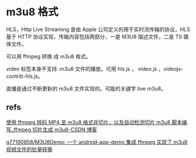 # m3u8 格式

HLS，Http Live Streaming 是由 Apple 公司定义的用于实时流传输的协议，HLS 基于 HTTP 协议实现，传输内容包括两部分，一是 M3U8 描述文件，二是 TS 媒体文件。

可以用 ffmpeg 转换 成 m3u8 格式。

video 标签本身不支持 .m3u8 文件的播放。可用 hls.js ， video.js ，videojs-contrib-hls.js。

直播是通过不断更新的 m3u8 文件实现的。可能的关键字 live m3u8。

## refs

[使用 ffmpeg 转码 MP4 至 m3u8 格式并切片，以及自动检测切片 m3u8 脚本编写\_ffmpeg 切片生成 m3u8-CSDN 博客](https://blog.csdn.net/weixin_52270081/article/details/125695738)

[q77190858/M3U8Demo: 一个 android-app-demo 集成 ffmpeg 实现了 m3u8 视频文件的批量转换](https://github.com/q77190858/M3U8Demo)
